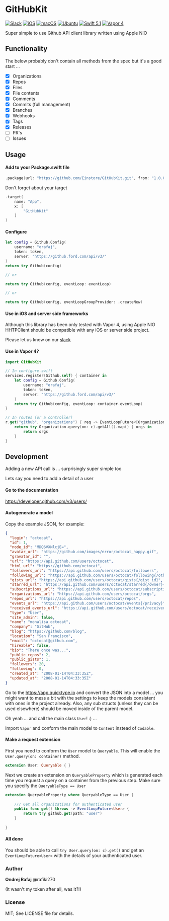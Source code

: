 # GitHubKit

[![Slack](https://img.shields.io/badge/join-slack-745EAF.svg?style=flat)](https://bit.ly/2UkyFO8)
[![iOS](https://img.shields.io/badge/iOS-ff0000.svg?style=flat)](https://github.com/Einstore/Einstore)
[![macOS](https://img.shields.io/badge/macOS-ff0000.svg?style=flat)](https://github.com/Einstore/Einstore)
[![Ubuntu](https://img.shields.io/badge/Ubuntu-D95E33.svg?style=flat)](https://www.ubuntu.com/download/server)
[![Swift 5.1](https://img.shields.io/badge/swift-5.1-orange.svg?style=flat)](http://swift.org)
[![Vapor 4](https://img.shields.io/badge/vapor-4.0-blue.svg?style=flat)](https://vapor.codes)

Super simple to use Github API client library written using Apple NIO

## Functionality

The below probably don't contain all methods from the spec but it's a good start ...

- [x] Organizations
- [x] Repos
- [x] Files
- [x] File contents
- [x] Comments
- [x] Commits (full management)
- [x] Branches
- [x] Webhooks
- [x] Tags
- [x] Releases
- [ ] PR's
- [ ] Issues

## Usage

#### Add to your Package.swift file

```swift
.package(url: "https://github.com/Einstore/GitHubKit.git", from: "1.0.0")
```

Don't forget about your target

```swift
.target(
    name: "App",
    x: [
        "GitHubKit"
    ]
)
```

#### Configure
```swift
let config = Github.Config(
    username: "orafaj",
    token: token,
    server: "https://github.ford.com/api/v3/"
)
return try Github(config)

// or

return try Github(config, eventLoop: eventLoop)

// or 

return try Github(config, eventLoopGroupProvider: .createNew)
```

#### Use in iOS and server side frameworks

Although this library has been only tested with Vapor 4, using Apple NIO HHTPClient should be compatible with any iOS or server side project.

Please let us know on our [slack](https://bit.ly/2UkyFO8)

#### Use in Vapor 4?

```swift
import GitHubKit

// In configure.swift
services.register(Github.self) { container in
    let config = Github.Config(
        username: "orafaj",
        token: token,
        server: "https://github.ford.com/api/v3/"
    )
    return try Github(config, eventLoop: container.eventLoop)
}

// In routes (or a controller)
r.get("github", "organizations") { req -> EventLoopFuture<[Organization]> in
    return try Organization.query(on: c).getAll().map() { orgs in
        return orgs
    }
}
```

## Development

Adding a new API call is ... surprisingly super simple too

Lets say you need to add a detail of a user

#### Go to the documentation

https://developer.github.com/v3/users/

#### Autogenerate a model

Copy the example JSON, for example:

```json
{
  "login": "octocat",
  "id": 1,
  "node_id": "MDQ6VXNlcjE=",
  "avatar_url": "https://github.com/images/error/octocat_happy.gif",
  "gravatar_id": "",
  "url": "https://api.github.com/users/octocat",
  "html_url": "https://github.com/octocat",
  "followers_url": "https://api.github.com/users/octocat/followers",
  "following_url": "https://api.github.com/users/octocat/following{/other_user}",
  "gists_url": "https://api.github.com/users/octocat/gists{/gist_id}",
  "starred_url": "https://api.github.com/users/octocat/starred{/owner}{/repo}",
  "subscriptions_url": "https://api.github.com/users/octocat/subscriptions",
  "organizations_url": "https://api.github.com/users/octocat/orgs",
  "repos_url": "https://api.github.com/users/octocat/repos",
  "events_url": "https://api.github.com/users/octocat/events{/privacy}",
  "received_events_url": "https://api.github.com/users/octocat/received_events",
  "type": "User",
  "site_admin": false,
  "name": "monalisa octocat",
  "company": "GitHub",
  "blog": "https://github.com/blog",
  "location": "San Francisco",
  "email": "octocat@github.com",
  "hireable": false,
  "bio": "There once was...",
  "public_repos": 2,
  "public_gists": 1,
  "followers": 20,
  "following": 0,
  "created_at": "2008-01-14T04:33:35Z",
  "updated_at": "2008-01-14T04:33:35Z"
}
```

Go to the https://app.quicktype.io and convert the JSON into a model ... you might want to mess a bit with the settings to keep the models consistent with ones in the project already. Also, any sub structs (unless they can be used elsewhere) should be moved inside of the parent model. 

Oh yeah ... and call the main class `User`! :) ...

Import `Vapor` and conform the main model to `Content` instead of `Codable`.

#### Make a request extension

First you need to conform the `User` model to `Queryable`. This will enable the `User.query(on: container)` method.

```swift
extension User: Queryable { }
```

Next we create an extension on `QueryableProperty` which is generated each time you request a query on a container from the previous step. Make sure you specify the `QueryableType == User`

```swift
extension QueryableProperty where QueryableType == User {
    
    /// Get all organizations for authenticated user
    public func get() throws -> EventLoopFuture<User> {
        return try github.get(path: "user")
    }
    
}
```

#### All done

You should be able to call `try User.query(on: c).get()` and get an `EventLoopFuture<User>` with the details of your authenticated user.

### Author

**Ondrej Rafaj** @rafiki270

(It wasn't my token after all, was it?!)

### License

MIT; See LICENSE file for details.
